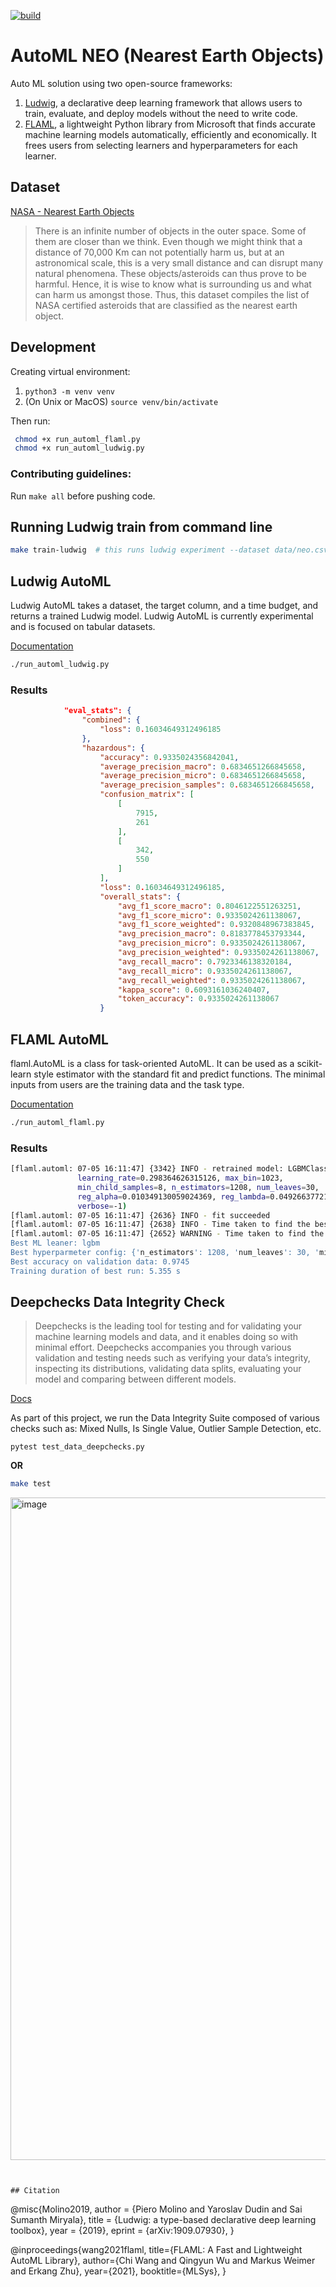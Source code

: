 [![build](https://github.com/shyamal-anadkat/automl-neo/actions/workflows/main.yml/badge.svg?branch=main)](https://github.com/shyamal-anadkat/automl-neo/actions/workflows/main.yml)

# AutoML NEO (Nearest Earth Objects)

Auto ML solution using two open-source frameworks:

1. [Ludwig](https://ludwig-ai.github.io/ludwig-docs/0.5/index.html),
a declarative deep learning framework that allows users to train, evaluate, and deploy models without the need to write code.
2. [FLAML](https://github.com/microsoft/FLAML), 
a lightweight Python library from Microsoft that finds accurate machine learning models automatically, efficiently and economically. It frees users from selecting learners and hyperparameters for each learner.

## Dataset

[NASA - Nearest Earth Objects](https://www.kaggle.com/datasets/sameepvani/nasa-nearest-earth-objects?datasetId=2272878&sortBy=voteCount&select=neo.csv)

>There is an infinite number of objects in the outer space. Some of them are closer than we think. Even though we might think that a distance of 70,000 Km can not potentially harm us, but at an astronomical scale, this is a very small distance and can disrupt many natural phenomena. These objects/asteroids can thus prove to be harmful. Hence, it is wise to know what is surrounding us and what can harm us amongst those. Thus, this dataset compiles the list of NASA certified asteroids that are classified as the nearest earth object.

## Development 

Creating virtual environment:

 1. ```python3 -m venv venv```
 2.  (On Unix or MacOS) ```source venv/bin/activate```

Then run:
```bash
 chmod +x run_automl_flaml.py
 chmod +x run_automl_ludwig.py
```

### Contributing guidelines:

Run ```make all``` before pushing code.

## Running Ludwig train from command line

```bash
make train-ludwig  # this runs ludwig experiment --dataset data/neo.csv --config config.yaml
```

## Ludwig AutoML

Ludwig AutoML takes a dataset, the target column, and a time budget, and returns a trained Ludwig model.
Ludwig AutoML is currently experimental and is focused on tabular datasets.


[Documentation](https://ludwig-ai.github.io/ludwig-docs/0.5/user_guide/automl/)

```bash
./run_automl_ludwig.py
```


### Results

```json
            "eval_stats": {
                "combined": {
                    "loss": 0.16034649312496185
                },
                "hazardous": {
                    "accuracy": 0.9335024356842041,
                    "average_precision_macro": 0.6834651266845658,
                    "average_precision_micro": 0.6834651266845658,
                    "average_precision_samples": 0.6834651266845658,
                    "confusion_matrix": [
                        [
                            7915,
                            261
                        ],
                        [
                            342,
                            550
                        ]
                    ],
                    "loss": 0.16034649312496185,
                    "overall_stats": {
                        "avg_f1_score_macro": 0.8046122551263251,
                        "avg_f1_score_micro": 0.9335024261138067,
                        "avg_f1_score_weighted": 0.9320848967383845,
                        "avg_precision_macro": 0.8183778453793344,
                        "avg_precision_micro": 0.9335024261138067,
                        "avg_precision_weighted": 0.9335024261138067,
                        "avg_recall_macro": 0.7923346138320184,
                        "avg_recall_micro": 0.9335024261138067,
                        "avg_recall_weighted": 0.9335024261138067,
                        "kappa_score": 0.6093161036240407,
                        "token_accuracy": 0.9335024261138067
                    }
```

## FLAML AutoML

flaml.AutoML is a class for task-oriented AutoML. It can be used as a scikit-learn style estimator with the standard fit and predict functions. 
The minimal inputs from users are the training data and the task type.

[Documentation](https://microsoft.github.io/FLAML/docs/Use-Cases/Task-Oriented-AutoML/)

```bash
./run_automl_flaml.py
```

### Results

```bash
[flaml.automl: 07-05 16:11:47] {3342} INFO - retrained model: LGBMClassifier(colsample_bytree=0.3798570169670106,
               learning_rate=0.298364626315126, max_bin=1023,
               min_child_samples=8, n_estimators=1208, num_leaves=30,
               reg_alpha=0.010349130059024369, reg_lambda=0.04926637721736125,
               verbose=-1)
[flaml.automl: 07-05 16:11:47] {2636} INFO - fit succeeded
[flaml.automl: 07-05 16:11:47] {2638} INFO - Time taken to find the best model: 109.54706311225891
[flaml.automl: 07-05 16:11:47] {2652} WARNING - Time taken to find the best model is 91% of the provided time budget and not all estimators' hyperparameter search converged. Consider increasing the time budget.
Best ML leaner: lgbm
Best hyperparmeter config: {'n_estimators': 1208, 'num_leaves': 30, 'min_child_samples': 8, 'learning_rate': 0.298364626315126, 'log_max_bin': 10, 'colsample_bytree': 0.3798570169670106, 'reg_alpha': 0.010349130059024369, 'reg_lambda': 0.04926637721736125, 'FLAML_sample_size': 61314}
Best accuracy on validation data: 0.9745
Training duration of best run: 5.355 s
```

## Deepchecks Data Integrity Check

>Deepchecks is the leading tool for testing and for validating your machine learning models and data, and it enables doing so with minimal effort. Deepchecks accompanies you through various validation and testing needs such as verifying your data’s integrity, inspecting its distributions, 
> validating data splits, evaluating your model and comparing between different models.

[Docs](https://docs.deepchecks.com/)

As part of this project, we run the Data Integrity Suite composed of various checks such as: 
Mixed Nulls, Is Single Value, Outlier Sample Detection, etc.

```
pytest test_data_deepchecks.py
```
**OR**
```bash
make test
```

<img width="1060" alt="image" src="https://user-images.githubusercontent.com/12115186/177414711-1c948bb7-3f69-4d88-b440-b045e64e3b2e.png">

```


## Citation

```
@misc{Molino2019,
  author = {Piero Molino and Yaroslav Dudin and Sai Sumanth Miryala},
  title = {Ludwig: a type-based declarative deep learning toolbox},
  year = {2019},
  eprint = {arXiv:1909.07930},
}

@inproceedings{wang2021flaml,
    title={FLAML: A Fast and Lightweight AutoML Library},
    author={Chi Wang and Qingyun Wu and Markus Weimer and Erkang Zhu},
    year={2021},
    booktitle={MLSys},
}
```
